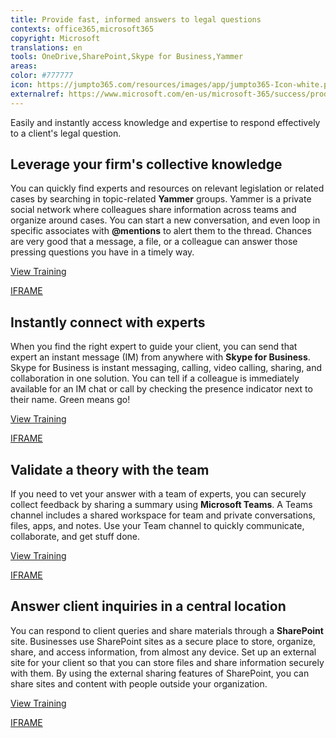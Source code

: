 ```yaml
---
title: Provide fast, informed answers to legal questions
contexts: office365,microsoft365
copyright: Microsoft
translations: en
tools: OneDrive,SharePoint,Skype for Business,Yammer
areas: 
color: #777777
icon: https://jumpto365.com/resources/images/app/jumpto365-Icon-white.png
externalref: https://www.microsoft.com/en-us/microsoft-365/success/productivitylibrary/provide-fast-informed-answers-to-legal-questions
---
```

Easily and instantly access knowledge and expertise to respond effectively to a client&apos;s legal&#xA0;question.


## Leverage your firm's collective knowledge

You can quickly find experts and resources on relevant legislation or related cases by searching in topic-related **Yammer** groups. Yammer is a private social network where colleagues share information across teams and organize around cases. You can start a new conversation, and even loop in specific associates with **@mentions** to alert them to the thread. Chances are very good that a message, a file, or a colleague can answer those pressing questions you have in a timely way.

[View Training](https://support.office.com/en-US/article/Finding-answers-fast-17342f0d-1a52-406f-8649-e846ece66f39)

[IFRAME](https://www.microsoft.com/en-us/videoplayer/embed/RE1TMj8)

## Instantly connect with experts

When you find the right expert to guide your client, you can send that expert an instant message (IM) from anywhere with **Skype for Business**. Skype for Business is instant messaging, calling, video calling, sharing, and collaboration in one solution. You can tell if a colleague is immediately available for an IM chat or call by checking the presence indicator next to their name. Green means go!   

[View Training](https://support.office.com/en-US/article/Send-an-IM-in-Skype-for-Business-48c07e01-c833-4c63-8505-0fda906ef33b)

[IFRAME](https://www.microsoft.com/en-us/videoplayer/embed/RE1UMMC)

## Validate a theory with the team

If you need to vet your answer with a team of experts, you can securely collect feedback by sharing a summary using **Microsoft Teams**. A Teams channel includes a shared workspace for team and private conversations, files, apps, and notes. Use your Team channel to quickly communicate, collaborate, and get stuff done.

[View Training](https://support.office.com/article/Microsoft-Teams-Quick-Start-422bf3aa-9ae8-46f1-83a2-e65720e1a34d)

[IFRAME](https://www.microsoft.com/en-us/videoplayer/embed/RE1UMOJ)

## Answer client inquiries in a central location

You can respond to client queries and share materials through a **SharePoint** site. Businesses use SharePoint sites as a secure place to store, organize, share, and access information, from almost any device. Set up an external site for your client so that you can store files and share information securely with them. By using the external sharing features of SharePoint, you can share sites and content with people outside your organization.

[View Training](https://support.office.com/article/Create-a-team-site-in-SharePoint-Online-ef10c1e7-15f3-42a3-98aa-b5972711777d)

[IFRAME](https://www.microsoft.com/en-us/videoplayer/embed/RE1UCma)

